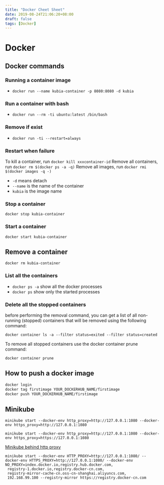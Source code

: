 ```yaml
---
title: "Docker Cheet Sheet"
date: 2019-08-24T21:06:20+08:00
draft: false
tags: [Docker]
---
```


# Docker


## Docker commands

### Running a container image

+ `docker run --name kubia-container -p 8080:8080 -d kubia`

### Run a container with bash

+ `docker run --rm -ti ubuntu:latest /bin/bash`


### Remove if exist


+ `docker run -ti --restart=always`


### Restart when failure


To kill a container, run `docker kill xxxcontainer-id`
Remove all containers, run `docker rm $(docker ps -a -q)`
Remove all images, run `docker rmi $(docker images -q -)`


+ `-d` means detach
+ `--name` is the name of the container
+ `kubia` is the image name


### Stop a container

`docker stop kubia-container`

### Start a container

`docker start kubia-container`

## Remove a container

`docker rm kubia-container`

### List all the containers

+ `docker ps -a` show all the docker processes
+ `docker ps` show only the started processes

### Delete all the stopped containers

before performing the removal command, you can get a list of all non-running (stopped) containers that will be removed using the following command:

`docker container ls -a --filter status=exited --filter status=created`

To remove all stopped containers use the docker container prune command:

`docker container prune`

## How to push a docker image

```bash
docker login
docker tag firstimage YOUR_DOCKERHUB_NAME/firstimage
docker push YOUR_DOCKERHUB_NAME/firstimage
```

## Minikube

`minikube start --docker-env http_proxy=http://127.0.0.1:1080 --docker-env https_proxy=http://127.0.0.1:1080`

`minikube start --docker-env http_proxy=http://127.0.0.1:1080 --docker-env https_proxy=https://127.0.0.1:1080`

[Minikube behind http proxy](https://codefarm.me/2018/08/09/http-proxy-docker-minikube/)

```
minikube start --docker-env HTTP_PROXY=http://127.0.0.1:1080/ --docker-env HTTPS_PROXY=http://127.0.0.1:1080/ --docker-env NO_PROXY=index.docker.io,registry.hub.docker.com,
 registry-1.docker.io,registry.docker-cn.com,
 registry-mirror-cache-cn.oss-cn-shanghai.aliyuncs.com,
 192.168.99.100 --registry-mirror https://registry.docker-cn.com
```
<!--stackedit_data:
eyJoaXN0b3J5IjpbODc5NjE5NjldfQ==
-->
